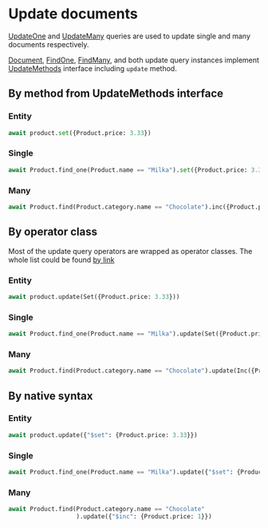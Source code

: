 # Update documents

[UpdateOne](https://roman-right.github.io/beanie/api/queries/#updateone) and [UpdateMany](https://roman-right.github.io/beanie/api/queries/#updatemany) queries are used to update single and many documents respectively.

[Document](https://roman-right.github.io/beanie/api/document/), [FindOne](https://roman-right.github.io/beanie/api/queries/#findone), [FindMany](https://roman-right.github.io/beanie/api/queries/#findmany), and both update query instances implement [UpdateMethods](https://roman-right.github.io/beanie/api/interfaces/#updatemethods) interface including `update` method.  

## By method from UpdateMethods interface

### Entity
```python
await product.set({Product.price: 3.33})
```

### Single
```python
await Product.find_one(Product.name == "Milka").set({Product.price: 3.33})
```

### Many
```python
await Product.find(Product.category.name == "Chocolate").inc({Product.price: 1})
```

## By operator class

Most of the update query operators are wrapped as operator classes. The whole list could be found [by link](https://roman-right.github.io/beanie/api/operators/update/)

### Entity
```python
await product.update(Set({Product.price: 3.33}))
```

### Single
```python
await Product.find_one(Product.name == "Milka").update(Set({Product.price: 3.33}))
```

### Many
```python
await Product.find(Product.category.name == "Chocolate").update(Inc({Product.price: 1}))
```

## By native syntax

### Entity
```python
await product.update({"$set": {Product.price: 3.33}})
```

### Single
```python
await Product.find_one(Product.name == "Milka").update({"$set": {Product.price: 3.33}})
```

### Many
```python
await Product.find(Product.category.name == "Chocolate"
                   ).update({"$inc": {Product.price: 1}})
```